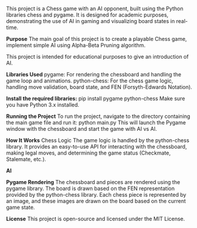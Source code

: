 This project is a Chess game with an AI opponent, built using the Python libraries chess and pygame.
It is designed for academic purposes, demonstrating the use of AI in gaming and visualizing board states in real-time.

**Purpose**
The main goal of this project is to create a playable Chess game,
implement simple AI using Alpha-Beta Pruning algorithm.

This project is intended for educational purposes to give an introduction of AI.

**Libraries Used**
pygame: For rendering the chessboard and handling the game loop and animations.
python-chess: For the chess game logic, handling move validation, board state, and FEN (Forsyth-Edwards Notation).

**Install the required libraries:**
pip install pygame python-chess
Make sure you have Python 3.x installed.

**Running the Project**
To run the project, navigate to the directory containing the main game file and run it:
python main.py
This will launch the Pygame window with the chessboard and start the game with AI vs AI.

**How It Works**
Chess Logic
The game logic is handled by the python-chess library. 
It provides an easy-to-use API for interacting with the chessboard, making legal moves, and determining the game status (Checkmate, Stalemate, etc.).

**AI**


**Pygame Rendering**
The chessboard and pieces are rendered using the pygame library. The board is drawn based on the FEN representation provided by the python-chess library. Each chess piece is represented by an image, and these images are drawn on the board based on the current game state.

**License**
This project is open-source and licensed under the MIT License.
